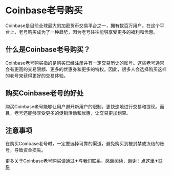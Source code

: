 # Coinbase老号购买

Coinbase是目前全球最大的加密货币交易平台之一，拥有数百万用户。在这个平台上，老号购买成为了一种趋势，因为老号往往能够享受更多的福利和优惠。

## 什么是Coinbase老号购买？

Coinbase老号购买指的是购买已经注册并有一定交易历史的账号。这些老号通常会有更高的交易限额、更多的优惠券和更多的特权。因此，很多人会选择购买这样的老号来获得更好的交易体验。

## 购买Coinbase老号的好处

购买Coinbase老号能够让用户避开新用户的限制，更快速地进行交易和提现。而且，老号还能够享受更多的促销活动和优惠，让交易更加划算。

## 注意事项

在购买Coinbase老号时，一定要选择可靠的渠道，避免购买到被封禁或冻结的账号，导致资金损失。

更多关于Coinbase老号购买请通过✈与我们联系，感谢阅读，谢谢！[点这里✈联系](https://111.k02.cc)